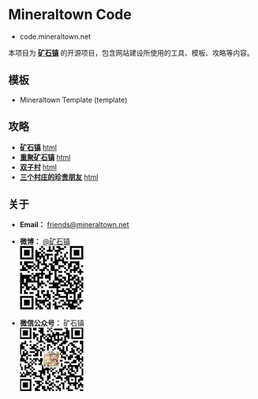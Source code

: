 # Mineraltown Code

- code.mineraltown.net

本项目为 [**矿石镇**](https://www.mineraltown.net) 的开源项目，包含网站建设所使用的工具、模板、攻略等内容。

## 模板

- Mineraltown Template
(template)

## 攻略

- [**矿石镇**](https://github.com/mineraltown/Mineraltown-Wiki) [html](https://wiki.mineraltown.net/mineraltown)
- [**重聚矿石镇**](https://github.com/mineraltown/Saikai-Wiki) [html](https://wiki.mineraltown.net/saikai)
- [**双子村**](https://github.com/mineraltown/TwoTowns-Wiki-Plus) [html](https://wiki.mineraltown.net/twotowns)
- [**三个村庄的珍贵朋友**](https://github.com/mineraltown/Trio-of-Wiki) [html](https://wiki.mineraltown.net/trio)

## 关于

- **Email：** friends@mineraltown.net

- **微博：** [@矿石镇](https://weibo.com/mineraltown)<br>
 ![weibo](qrcode_weibo.jpg)

- **微信公众号：** 矿石镇<br>
 ![mp.weixin](qrcode_mp.weixin.jpg)
